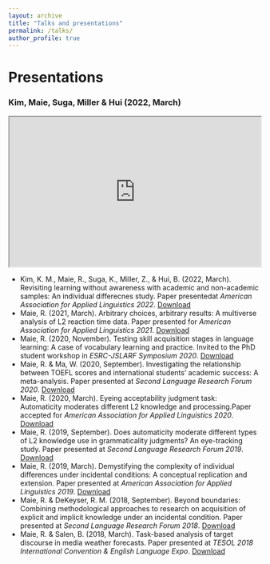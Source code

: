 ```yaml
---
layout: archive
title: "Talks and presentations"
permalink: /talks/
author_profile: true
---
```


Presentations
======
### Kim, Maie, Suga, Miller & Hui (2022, March)
<iframe src="https://github.com/maieryo/research/blob/presentations/KimEtAlAAAL2022.pdf" width="100%" height="300"></iframe>


* Kim, K. M., Maie, R., Suga, K., Miller, Z., & Hui, B. (2022, March). Revisiting learning without awareness with academic and non-academic samples: An individual differecnes study. Paper presentedat <i>American Association for Applied Linguistics 2022</i>. [Download](https://github.com/maieryo/research/blob/presentations/KimEtAlAAAL2022.pdf)
* Maie, R. (2021, March). Arbitrary choices, arbitrary results: A multiverse analysis of L2 reaction time data. Paper presented for <i>American Association for Applied Linguistics 2021</i>. [Download](https://github.com/maieryo/research/blob/presentations/MaieAAAL2021v2.pdf)
* Maie, R. (2020, November). Testing skill acquisition stages in language learning: A case of vocabulary learning and practice. Invited to the PhD student workshop in <i>ESRC-JSLARF Symposium 2020</i>. [Download](https://github.com/maieryo/research/blob/presentations/MaieJSLARF2020.pdf)
* Maie, R. & Ma, W. (2020, September). Investigating the relationship between TOEFL scores and international students’ academic success: A meta-analysis. Paper presented at <i>Second Language Research Forum 2020</i>. [Download](https://github.com/maieryo/research/blob/presentations/MaieMaSLRF2020.pdf)
* Maie, R. (2020, March). Eyeing acceptability judgment task: Automaticity moderates different L2 knowledge and processing.Paper accepted for <i>American Association for Applied Linguistics 2020</i>. [Download](https://github.com/maieryo/research/blob/presentations/MaieAAAL2020.pdf)
* Maie, R. (2019, September). Does automaticity moderate different types of L2 knowledge use in grammaticality judgments? An eye-tracking study. Paper presented at <i>Second Language Research Forum 2019</i>. [Download](https://github.com/maieryo/research/blob/presentations/MaieSLRF2019.pdf)
* Maie, R. (2019, March). Demystifying the complexity of individual differences under incidental conditions: A conceptual replication and extension. Paper presented at <i>American Association for Applied Linguistics 2019</i>. [Download](https://github.com/maieryo/research/blob/presentations/MaieAAAL2019.pdf)
* Maie, R. & DeKeyser, R. M. (2018, September). Beyond boundaries: Combining methodological approaches to research on acquisition of explicit and implicit knowledge under an incidental condition. Paper presented at <i>Second Language Research Forum 2018</i>. [Download](https://github.com/maieryo/research/blob/presentations/MaieDeKeyserSLRF2018.pdf)
* Maie, R. & Salen, B. (2018, March). Task-based analysis of target discourse in media weather forecasts. Paper presented at <i>TESOL 2018 International Convention & English Language Expo</i>. [Download](https://github.com/maieryo/research/blob/presentations/MaieSalenTESOL2018.pdf)
